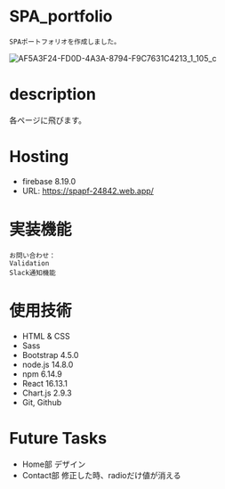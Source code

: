# SPA_portfolio
```
SPAポートフォリオを作成しました。
```
![AF5A3F24-FD0D-4A3A-8794-F9C7631C4213_1_105_c](https://user-images.githubusercontent.com/67915047/101193629-36622100-36a0-11eb-95e0-8105d97df2f5.jpeg)
# description
各ページに飛びます。

# Hosting
* firebase 8.19.0
* URL: https://spapf-24842.web.app/

# 実装機能
```
お問い合わせ：
Validation
Slack通知機能
```

# 使用技術
- HTML & CSS
- Sass
- Bootstrap 4.5.0
- node.js 14.8.0
- npm 6.14.9
- React 16.13.1
- Chart.js 2.9.3
- Git, Github

# Future Tasks
* Home部 デザイン
* Contact部 修正した時、radioだけ値が消える
<!-- * 削除機能（firestore） -->
<!-- * 非同期通信 -->
<!-- - JavaScript （英訳機能） -->